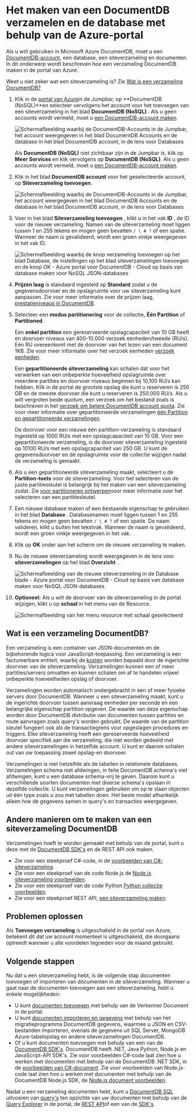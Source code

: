 <properties 
    pageTitle="Maken van een database DocumentDB en collectie | Microsoft Azure" 
    description="Informatie over het maken van NoSQL databases en verzamelingen van JSON-document met behulp van de portal online-service voor Azure DocumentDB, document database op basis van een wolk. Een gratis proefversie vandaag krijgen." 
    services="documentdb" 
    authors="mimig1" 
    manager="jhubbard" 
    editor="monicar" 
    documentationCenter=""/>

<tags 
    ms.service="documentdb" 
    ms.workload="data-services" 
    ms.tgt_pltfrm="na" 
    ms.devlang="na" 
    ms.topic="article" 
    ms.date="10/17/2016" 
    ms.author="mimig"/>

# <a name="how-to-create-a-documentdb-collection-and-database-using-the-azure-portal"></a>Het maken van een DocumentDB verzamelen en de database met behulp van de Azure-portal

Als u wilt gebruiken in Microsoft Azure DocumentDB, moet u een [DocumentDB-account](documentdb-create-account.md), een database, een siteverzameling en documenten. In dit onderwerp wordt beschreven hoe een verzameling DocumentDB maken in de portal van Azure. 

Weet u niet zeker wat een siteverzameling is? Zie [Wat is een verzameling DocumentDB?](#what-is-a-documentdb-collection)

1.  Klik in de [portal van Azure](https://portal.azure.com/)in de Jumpbar, op **DocumentDB (NoSQL)**en selecteer vervolgens het account voor het toevoegen van een siteverzameling in het blad **DocumentDB (NoSQL)** . Als u geen accounts wordt vermeld, moet u [een DocumentDB-account maken](documentdb-create-account.md).

    ![Schermafbeelding waarbij de DocumentDB-Accounts in de Jumpbar, het account weergegeven in het blad DocumentDB Accounts en de database in het blad DocumentDB account, in de lens voor Databases](./media/documentdb-create-collection/docdb-database-creation-1-2.png)
    
    Als **DocumentDB (NoSQL)** niet zichtbaar zijn in de Jumpbar is, klik op **Meer Services** en klik vervolgens op **DocumentDB (NoSQL)**. Als u geen accounts wordt vermeld, moet u [een DocumentDB-account maken](documentdb-create-account.md).

2. Klik in het blad **DocumentDB account** voor het geselecteerde account, op **Siteverzameling toevoegen**.

    ![Schermafbeelding waarbij de DocumentDB-Accounts in de Jumpbar, het account weergegeven in het blad DocumentDB Accounts en de database in het blad DocumentDB account, in de lens voor Databases](./media/documentdb-create-collection/docdb-database-creation-3.png)

3. Voer in het blad **Siteverzameling toevoegen** , klikt u in het vak **ID** , de ID voor de nieuwe verzameling. Namen van de siteverzameling moet liggen tussen 1 en 255 tekens en mogen geen bevatten `/ \ # ?` of een spatie. Wanneer de naam is gevalideerd, wordt een groen vinkje weergegeven in het vak ID.

    ![Schermafbeelding waarbij de knop verzameling toevoegen op het blad Database, de instellingen op het blad siteverzamelingen toevoegen en de knop OK - Azure portal voor DocumentDB - Cloud op basis van database maken voor NoSQL JSON-databases](./media/documentdb-create-collection/docdb-collection-creation-5-8.png)

4. **Prijzen laag** is standaard ingesteld op **Standard** zodat u de gegevensdoorvoer en de opslagruimte voor uw siteverzameling kunt aanpassen. Zie voor meer informatie over de prijzen laag, [prestatieniveaus in DocumentDB](documentdb-performance-levels.md).  

5. Selecteer een **modus partitionering** voor de collectie, **Één Partition** of **Partitioned**. 

    Een **enkel partition** een gereserveerde opslagcapaciteit van 10 GB heeft en doorvoer niveaus van 400-10.000 verzoek eenheden/tweede (RU/s). Eén RU overeenkomt met de doorvoer van het lezen van een document 1KB. Zie voor meer informatie over het verzoek eenheden [verzoek eenheden](documentdb-request-units.md). 

    Een **gepartitioneerde siteverzameling** kan schalen dat voor het verwerken van een onbeperkte hoeveelheid opslagruimte over meerdere partities en doorvoer niveaus beginnen bij 10,100 RU/s kan hebben. Klik in de portal de grootste opslag die kunt u reserveren is 250 GB en de meeste doorvoer die kunt u reserveren is 250.000 RU/s. Als u wilt vergroten beide quotum, een verzoek om het bestand zoals is beschreven in het [verzoek om betere DocumentDB account quota](documentdb-increase-limits.md). Zie voor meer informatie over gepartitioneerde verzamelingen [één Partition en gepartitioneerde verzamelingen](documentdb-partition-data.md#single-partition-and-partitioned-collections).

    De doorvoer voor een nieuwe één partition-verzameling is standaard ingesteld op 1000 RU/s met een opslagcapaciteit van 10 GB. Voor een gepartitioneerde verzameling, is de doorvoer siteverzameling ingesteld op 10100 RU/s met een opslagcapaciteit van 250 GB. U kunt de gegevensdoorvoer en de opslagruimte voor de collectie wijzigen nadat de verzameling is gemaakt. 

6. Als u een gepartitioneerde siteverzameling maakt, selecteert u de **Partition-toets** voor de siteverzameling. Voor het selecteren van de juiste partitiesleutel is belangrijk bij het maken van een siteverzameling zodat. Zie [voor partitioneren ontwerpen](documentdb-partition-data.md#designing-for-partitioning)voor meer informatie over het selecteren van een partitiesleutel.

7. Een nieuwe database maken of een bestaande eigenschap te gebruiken in het blad **Database** . Databasenamen moet liggen tussen 1 en 255 tekens en mogen geen bevatten `/ \ # ?` of een spatie. De naam valideren, klikt u buiten het tekstvak. Wanneer de naam is gevalideerd, wordt een groen vinkje weergegeven in het vak.

8. Klik op **OK** onder aan het scherm om de nieuwe verzameling te maken. 

9. Nu de nieuwe siteverzameling wordt weergegeven in de lens voor **siteverzamelingen** op het blad **Overzicht** .
 
    ![Schermafbeelding van de nieuwe siteverzameling in de Database blade - Azure portal voor DocumentDB - Cloud op basis van database maken voor NoSQL JSON-databases](./media/documentdb-create-collection/docdb-collection-creation-9.png)

10. **Optioneel:** Als u wilt de doorvoer van de siteverzameling in de portal wijzigen, klikt u op **schaal** in het menu van de Resource. 

    ![Schermafbeelding van het menu resource met schaal geselecteerd](./media/documentdb-create-collection/docdb-collection-creation-scale.png)

## <a name="what-is-a-documentdb-collection"></a>Wat is een verzameling DocumentDB? 

Een verzameling is een container van JSON-documenten en de bijbehorende logica voor JavaScript-toepassing. Een verzameling is een factureerbare entiteit, waarbij de [kosten](documentdb-performance-levels.md) worden bepaald door de ingerichte doorvoer van de siteverzameling. Verzamelingen kunnen een of meer partities/servers omvatten en kunnen schalen om af te handelen vrijwel onbeperkte hoeveelheden opslag of doorvoer.

Verzamelingen worden automatisch ondergebracht in een of meer fysieke servers door DocumentDB. Wanneer u een siteverzameling maakt, kunt u de ingerichte doorvoer tussen aanvraag eenheden per seconde en een belangrijke eigenschap partition opgeven. De waarde van deze eigenschap worden door DocumentDB distributie van documenten tussen partities en route aanvragen zoals query's worden gebruikt. De waarde van de partition sleutel fungeert ook als de transactiegrens voor opgeslagen procedures en triggers. Elke siteverzameling heeft een gereserveerde hoeveelheid doorvoer specifiek aan die verzameling, die niet worden gedeeld met andere siteverzamelingen in hetzelfde account. U kunt er daarom schalen out van uw toepassing zowel opslag-en doorvoer. 

Verzamelingen is niet hetzelfde als de tabellen in relationele databases. Verzamelingen schema niet afdwingen, in feite DocumentDB schema's niet afdwingen, kunt u een database schema-vrij te geven. Daarom kunt u verschillende soorten documenten met diverse schema's opslaan in dezelfde collectie. U kunt verzamelingen gebruiken om op te slaan objecten uit één type zoals u zou met tabellen doen. Het beste model afhankelijk alleen hoe de gegevens samen in query's en transacties weergegeven.

## <a name="other-ways-to-create-a-documentdb-collection"></a>Andere manieren om te maken van een siteverzameling DocumentDB

Verzamelingen hoeft te worden gemaakt met behulp van de portal, kunt u deze met de [DocumentDB SDK's](documentdb-sdk-dotnet.md) en de REST API ook maken. 

- Zie voor een steekproef C#-code, in de [voorbeelden van C#-siteverzameling](documentdb-dotnet-samples.md#collection-examples). 
- Zie voor een steekproef van de code Node.js de [Node.js siteverzameling voorbeelden](documentdb-nodejs-samples.md#collection-examples).
- Zie voor een steekproef van de code Python [Python collectie voorbeelden](documentdb-python-samples.md#collection-examples).
- Zie voor een steekproef REST API, [een siteverzameling maken](https://msdn.microsoft.com/library/azure/mt489078.aspx).

## <a name="troubleshooting"></a>Problemen oplossen

Als **Toevoegen verzameling** is uitgeschakeld in de portal van Azure, betekent dit dat uw account momenteel is uitgeschakeld, die doorgaans optreedt wanneer u alle voordelen tegoeden voor de maand gebruikt.   

## <a name="next-steps"></a>Volgende stappen

Nu dat u een siteverzameling hebt, is de volgende stap documenten toevoegen of importeren van documenten in de siteverzameling. Wanneer u gaat naar de documenten toevoegen aan een siteverzameling, hebt u enkele mogelijkheden:

- U kunt [documenten toevoegen](documentdb-view-json-document-explorer.md) met behulp van de Verkenner Document in de portal.
- U kunt [documenten importeren en gegevens](documentdb-import-data.md) met behulp van het migratieprogramma DocumentDB gegevens, waarmee u JSON en CSV-bestanden importeren, evenals de gegevens uit SQL Server, MongoDB Azure-tabelopslag en andere siteverzamelingen DocumentDB. 
- Of u kunt documenten toevoegen met behulp van een van de [DocumentDB SDK's](documentdb-sdk-dotnet.md). DocumentDB heeft .NET, Java Python, Node.js en JavaScript-API SDK's. Zie voor voorbeelden C#-code laat zien hoe u werken met documenten met behulp van de DocumentDB .NET SDK, in de [voorbeelden van C#-document](documentdb-dotnet-samples.md#document-examples). Zie voor voorbeelden van Node.js-code laat zien hoe u werken met documenten met behulp van de DocumentDB Node.js SDK, de [Node.js document voorbeelden](documentdb-nodejs-samples.md#document-examples).

Nadat u een verzameling documenten hebt, kunt u [DocumentDB SQL](documentdb-sql-query.md) uitvoeren van [query's](documentdb-sql-query.md#executing-queries) ten opzichte van uw documenten met behulp van de [Query Explorer](documentdb-query-collections-query-explorer.md) in de portal, de [REST API](https://msdn.microsoft.com/library/azure/dn781481.aspx)of een van de [SDK's](documentdb-sdk-dotnet.md). 
